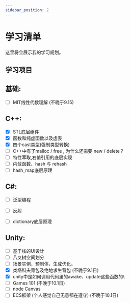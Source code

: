 ```yaml
---
sidebar_position: 2
---
```


# 学习清单
这里将会展示我的学习规划。
## 学习项目

## 基础:
- [ ] MIT线性代数理解 (不晚于9.15)

## C++:
- [x]  STL底层组件
- [x]  函数和纯虚函数以及虚表
- [x]  四个cast类型(强制类型转换)
- [ ]  C++中有了malloc / free , 为什么还需要 new / delete？
- [ ] 特性萃取,右值引用的底层实现
- [ ] 内敛函数、hash 与 rehash
- [ ] hash_map底层原理

## C#:
- [ ] 泛型编程
- [ ] 反射
- [ ] dictionary底层原理
  


## Unity:
- [ ] 基于栈的UI设计
- [ ] 八叉树空间划分
- [ ] 场景实例，预制体，生成优化。
- [x] 类塔科夫背包及绝地求生背包 (不晚于9.1日)
- [x] unity中是如何调用代码里的awake、update这些函数的\
- [ ] Games 101 (不晚于10.1日)
- [ ] node Canvas
- [ ] ECS框架 (个人感觉自己无意都在遵守) (不晚于10.1日)
